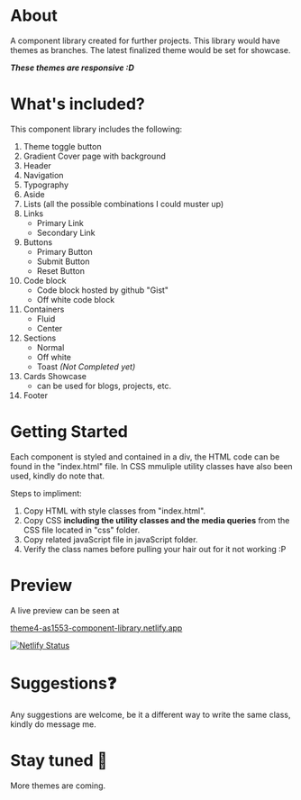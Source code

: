 # About
 A component library created for further projects. This library would have themes as branches. The latest finalized theme would be set for showcase.

 ***These themes are responsive :D***

# What's included?
This component library includes the following:
1. Theme toggle button
1. Gradient Cover page with background
2. Header
3. Navigation
4. Typography
5. Aside
6. Lists (all the possible combinations I could muster up)
7. Links
    - Primary Link
    - Secondary Link
8. Buttons
    - Primary Button
    - Submit Button
    - Reset Button
9. Code block
    - Code block hosted by github "Gist"
    - Off white code block
10. Containers
    - Fluid
    - Center 
11. Sections
    - Normal
    - Off white
    - Toast *(Not Completed yet)*
12. Cards Showcase
     - can be used for blogs, projects, etc.
13. Footer

# Getting Started
Each component is styled and contained in a div, the HTML code can be found in the "index.html" file. In CSS mmuliple utility classes have also been used, kindly do note that.

Steps to impliment:
1. Copy HTML with style classes from "index.html".
2. Copy CSS **including the utility classes and the media queries** from the CSS file located in "css" folder.
3. Copy related javaScript file in javaScript folder.
4. Verify the class names before pulling your hair out for it not working :P

# Preview
A live preview can be seen at 

[theme4-as1553-component-library.netlify.app](https://theme4-as1553-component-library.netlify.app)

[![Netlify Status](https://api.netlify.com/api/v1/badges/51e2a241-bc66-4fdf-9be9-053d6e99bbd2/deploy-status)](https://app.netlify.com/sites/as1553-component-library/deploys)

# Suggestions❓
Any suggestions are welcome, be it a different way to write the same class, kindly do message me.

# Stay tuned 👀
More themes are coming.